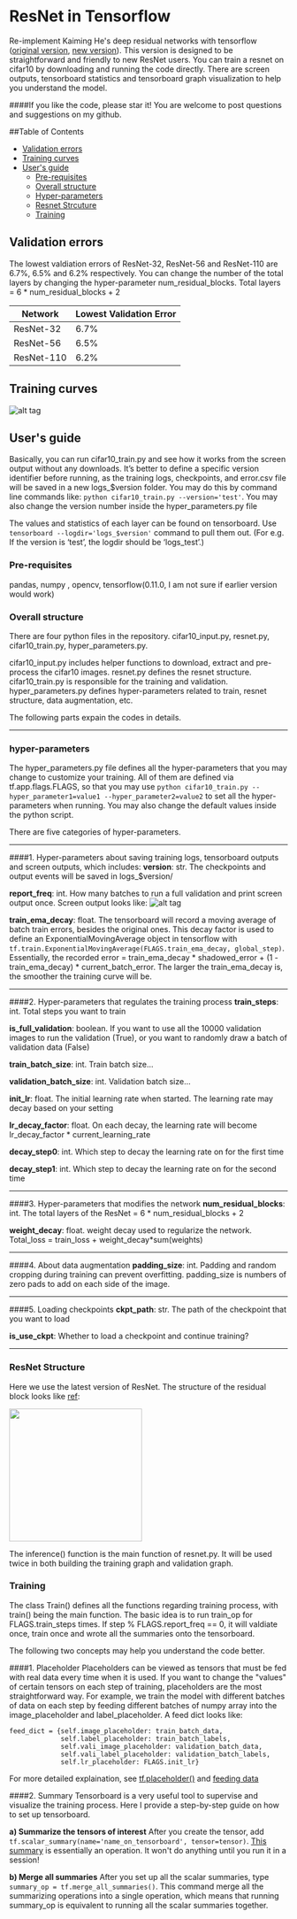 # ResNet in Tensorflow
Re-implement Kaiming He's deep residual networks with tensorflow ([original version](http://arxiv.org/abs/1512.03385),  [new version](https://arxiv.org/abs/1603.05027)). 
This version is designed to be straightforward and friendly to new ResNet users. You can train a resnet on cifar10 by downloading and running the code directly. There are screen outputs, tensorboard statistics and tensorboard graph visualization to help you understand the model.

####If you like the code, please star it! You are welcome to post questions and suggestions on my github.


##Table of Contents
* [Validation errors](#validation-errors)
* [Training curves](#training-curves)
* [User's guide](#users-guide)
   * [Pre-requisites](#pre-requisites)
   * [Overall structure](#overall-structure)
   * [Hyper-parameters](#hyper-parameters)
   * [Resnet Strcuture](#resnet-structure)
   * [Training](#training)


## Validation errors
The lowest valdiation errors of ResNet-32, ResNet-56 and ResNet-110 are 6.7%, 6.5% and 6.2% respectively. You can change the number of the total layers by changing the hyper-parameter num_residual_blocks. Total layers = 6 * num_residual_blocks + 2

Network | Lowest Validation Error
------- | -----------------------
ResNet-32 | 6.7%
ResNet-56 | 6.5%
ResNet-110 | 6.2%

## Training curves
![alt tag](https://github.com/wenxinxu/resnet-in-tensorflow/blob/master/train_curve2.png)

## User's guide
Basically, you can run cifar10_train.py and see how it works from the screen output without any downloads. It’s better to define a specific version identifier before running, as the training logs, checkpoints, and error.csv file will be saved in a new logs_$version folder. You may do this by command line commands like: `python cifar10_train.py --version='test'`. You may also change the version number inside the hyper_parameters.py file

The values and statistics of each layer can be found on tensorboard. Use `tensorboard --logdir='logs_$version'` command to pull them out. (For e.g. If the version is ‘test’, the logdir should be ‘logs_test’.)

### Pre-requisites
pandas, numpy , opencv, tensorflow(0.11.0, I am not sure if earlier version would work)

### Overall structure
There are four python files in the repository. cifar10_input.py, resnet.py, cifar10_train.py, hyper_parameters.py.

cifar10_input.py includes helper functions to download, extract and pre-process the cifar10 images. 
resnet.py defines the resnet structure.
cifar10_train.py is responsible for the training and validation.
hyper_parameters.py defines hyper-parameters related to train, resnet structure, data augmentation, etc. 

The following parts expain the codes in details.

------------------------------------------------------------------------------------------------------------------------------------
### hyper-parameters
The hyper_parameters.py file defines all the hyper-parameters that you may change to customize your training. All of them are defined via tf.app.flags.FLAGS, so that you may use `python cifar10_train.py --hyper_parameter1=value1 --hyper_parameter2=value2` to set all the hyper-parameters when running. You may also change the default values inside the python script.

There are five categories of hyper-parameters.

-------------------------------------------------------------------------------------------------------------------------------------
####1. Hyper-parameters about saving training logs, tensorboard outputs and screen outputs, which includes:
**version**: str. The checkpoints and output events will be saved in logs_$version/

**report_freq**: int. How many batches to run a full validation and print screen output once. Screen output looks like:
![alt tag](https://github.com/wenxinxu/resnet-in-tensorflow/blob/master/appendix/Screen_output_example.png)

**train_ema_decay**: float. The tensorboard will record a moving average of batch train errors, besides the original ones. This decay factor is used to define an ExponentialMovingAverage object in tensorflow with `tf.train.ExponentialMovingAverage(FLAGS.train_ema_decay, global_step)`. Essentially, the recorded error = train_ema_decay * shadowed_error + (1 - train_ema_decay) * current_batch_error. The larger the train_ema_decay is, the smoother the training curve will be.

-------------------------------------------------------------------------------------------------------------------------------------


####2. Hyper-parameters that regulates the training process
**train_steps**: int. Total steps you want to train

**is_full_validation**: boolean. If you want to use all the 10000 validation images to run the validation (True), or you want to randomly draw a batch of validation data (False)

**train_batch_size**: int. Train batch size...

**validation_batch_size**: int. Validation batch size...

**init_lr**: float. The initial learning rate when started. The learning rate may decay based on your setting

**lr_decay_factor**: float. On each decay, the learning rate will become lr_decay_factor * current_learning_rate

**decay_step0**: int. Which step to decay the learning rate on for the first time

**decay_step1**: int. Which step to decay the learning rate on for the second time

------------------------------------------------------------------------------------------------------------------------------------

####3. Hyper-parameters that modifies the network
**num_residual_blocks**: int. The total layers of the ResNet = 6 * num_residual_blocks + 2

**weight_decay**: float. weight decay used to regularize the network. Total_loss = train_loss + weight_decay*sum(weights)

-----------------------------------------------------------------------------------------------------------------------------------

####4. About data augmentation
**padding_size**: int. Padding and random cropping during training can prevent overfitting. padding_size is numbers of zero pads to add on each side of the image.

-----------------------------------------------------------------------------------------------------------------------------------

####5. Loading checkpoints
**ckpt_path**: str. The path of the checkpoint that you want to load

**is_use_ckpt**: Whether to load a checkpoint and continue training?

-----------------------------------------------------------------------------------------------------------------------------------


### ResNet Structure
Here we use the latest version of ResNet. The structure of the residual block looks like [ref](https://arxiv.org/abs/1603.05027):

<img src="https://github.com/wenxinxu/resnet-in-tensorflow/blob/master/appendix/Residual_block.png" width="240">

The inference() function is the main function of resnet.py. It will be used twice in both building the training graph and validation graph. 
<!--The inference() function is the main function of resnet.py. It takes three arguments: input_tensor_batch, n and resue. input_tensor_batch is a 4D tensor with shape of [batch_size, img_height, img_width, img_depth]. n is the num_residual_blocks. Reuse is a boolean, indicating the graph is build for train or validation data. 

To enable the different sizes of validation batch to train batch, I use two different sets of placeholders for train and validation data, and build the graphs separately, and the validation graph shares the same weights with the train graph. In this situation, we are passing reuse=True to each variable scope of train graph to fetch the weights. To read more about variable scope, see [variable scope](https://www.tensorflow.org/versions/master/how_tos/variable_scope/index.html) -->


### Training
The class Train() defines all the functions regarding training process, with train() being the main function. The basic idea is to run train_op for FLAGS.train_steps times. If step % FLAGS.report_freq == 0, it will valdiate once, train once and wrote all the summaries onto the tensorboard. 

<!--(We do want to validate before training, so that we can check the original errors and losses with the theoretical value.)-->

The following two concepts may help you understand the code better.

####1. Placeholder
Placeholders can be viewed as tensors that must be fed with real data every time when it is used. If you want to change the "values" of certain tensors on each step of training, placeholders are the most straightforward way. For example, we train the model with different batches of data on each step by feeding different batches of numpy array into the image_placeholder and label_placeholder. A feed dict looks like:
```
feed_dict = {self.image_placeholder: train_batch_data,
             self.label_placeholder: train_batch_labels,
             self.vali_image_placeholder: validation_batch_data,
             self.vali_label_placeholder: validation_batch_labels,
             self.lr_placeholder: FLAGS.init_lr}
```             
For more detailed explaination, see [tf.placeholder()](https://www.tensorflow.org/api_docs/python/io_ops/placeholders#placeholder) and [feeding data](https://www.tensorflow.org/how_tos/reading_data/#feeding)

####2. Summary
Tensorboard is a very useful tool to supervise and visualize the training process. Here I provide a step-by-step guide on how to set up tensorboard.

**a) Summarize the tensors of interest**
After you create the tensor, add `tf.scalar_summary(name='name_on_tensorboard', tensor=tensor)`. [This summary](https://www.tensorflow.org/api_docs/python/summary/generation_of_summaries_#scalar) is essentially an operation. It won't do anything until you run it in a session!

**b) Merge all summaries**
After you set up all the scalar summaries, type `summary_op = tf.merge_all_summaries()`. This command merge all the summarizing operations into a single operation, which means that running summary_op is equivalent to running all the scalar summaries together. 
   




